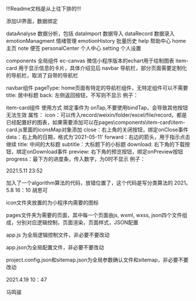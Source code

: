 !!!Readme文档是从上往下排的!!!

添加UI界面，数据绑定

dataAnalyse 数据分析，包括
  dataImport 数据导入 
  dataRecord 数据录入 
emotionManagment 情绪管理
emotionHistory 批量历史
help 帮助中心
home 主页
note 便签
personalCenter 个人中心
setting 个人设置

components 全局组件
  ec-canvas 微信小程序版本的echart用于绘制图表
  item-card 用于显示信息的卡片，具体介绍见后
  navbar 导航栏，部分页面需要定制化的导航栏，取消了自带的导航栏

navbar组件
  pageType: home页面有特定的导航栏组件，无特定组件可以不需要
  title: 居中标题
  back: 左侧返回按钮，不写则不显示
  例子：
    <navbar title="页面1" back />


item-card组件
  使用方式<item-card />
  绑定事件为 onTap,不要使用bindTap，会导致其他按钮无法生效
  属性：
    icon：可以传入record/weixin/folder/excel/file/record，都是已经配置好的图表，如果需要添加可以在pages\components\item-card\item-card.js里面的iconsMap对象添加
    close：右上角的关闭按钮，绑定onClose事件
    data：右上角的日期，格式为'2021-05-11'
    forward：右边的箭头，用于指示点击继续
    title: 中间的大标题
    subtitle：大标题下的小标题
    download: 右下角的下载按钮，绑定onDownload事件
    preview: 右下角的预览按钮，绑定onPreview按钮
    progress：最下方的进度条，传入数字，为0时不显示
  例子：
    <item-card icon="record" date="2021-05-10" forward title="记录" download preview />

2021.5.11 23:52

加入了一个algorithm算法的代码，放错位置了，这个代码是写分类算法的
2021。5.8 16：10
胡思可

icon文件夹放置的为小程序内需要的图标

pages文件夹为需要的页面，其中每一个页面由js, wxml, wxss, json四个文件组成，分别对应逻辑控制，页面渲染，页面样式，JSON配置

app.js 为全局逻辑控制文件，非必要不要改动

app.json为全局配置文件，非必要不要改动

project.config.json和sitemap.json为全局参数确认文件和sitemap，非必要不要改动



2021.4.19 10：47 

马鸣骏

